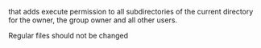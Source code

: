that adds execute permission to all subdirectories of the current directory for the owner, the group owner and all other users.

Regular files should not be changed
